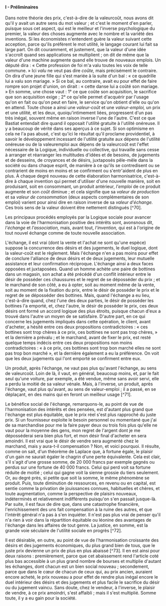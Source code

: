 #### I - Préliminaires

Dans notre théorie des prix, c'est-à-dire de la valeurcoût, nous avons dit qu'il y avait un autre sens du mot valeur ; et c'est le moment d'en parler, puisque sous cet aspect, qui est le meilleur et l'inverse psychologique du premier, la valeur des choses augmente avec le nombre et la variété des inventions. Si les économistes n'entendent guère la valeur suivant cette acception, parce qu'ils préfèrent le mot utilité, le langage courant lui fait sa large part. On dit couramment, et justement, que la valeur d'une idée s'accroît quand ses applications se multiplient ; on dit de même que la valeur d'une machine augmente quand elle trouve de nouveaux emplois. Un député dira : « Cette profession de foi m'a valu toutes les voix de telle commune. » Ici _valu_ ne veut pas dire _coûte,_ mais précisément le contraire. On dira d'une jeune fille qui s'est mariée à la suite d'un bal : « ce quadrille lui a valu son mariage. » Si ce bal, au contraire, avait eu pour effet de faire rompre son projet d'union, on dirait : « cette danse lui a coûté son mariage. » En somme, une chose vaut : 1° ce que coûte son acquisition, le sacrifice que son acquisition exige ; 2° ce qu'elle permet d'acquérir par l'usage qu'on en fait ou qu'on peut en faire, le service qu'on obtient d'elle ou qu'on en attend. Toute chose a ainsi une _valeur-coût_ et une _valeur-emploi,_ un prix et une utilité, et les deux, quoiqu'intimement liées, progressent d'un pas très inégal, souvent même en raison inverse l'une de l'autre. C'est ce que Bastiat entendait dire quand il opposait l'utilité gratuite à l'utilité onéreuse. Il y a beaucoup de vérité dans ses aperçus à ce sujet. Si son optimisme en cela ne l'a pas abusé, c'est qu'ici le résultat qu'il proclame providentiel, à savoir le développement incessant de l'utilité gratuite aux dépens de l'utilité onéreuse ou de la valeuremploi aux dépens de la valeurcoût est l'effet nécessaire de la Logique, individuelle ou collective, qui travaille sans cesse à arranger et réarranger les multitudes d'idées et de besoins, de jugements et de desseins, de croyances et de désirs, juxtaposés pêle-mêle dans la société ou dans chaque esprit, de manière à ce qu'ils se contredisent ou se contrarient de moins en moins et se confirment ou s'entr'aident de plus en plus. À chaque degré nouveau de cette élaboration harmonisatrice, c'est-à-dire à chaque invention qui permet d'utiliser d'une nouvelle manière, soit en produisant, soit en consommant, un produit antérieur, _l'emploi_ de ce produit augmente et son _coût_ diminue ; et cela signifie que sa _valeur de production_ et sa _valeur de consommation_ (deux aspects complémentaires de son emploi) varient pour ainsi dire en raison inverse de sa _valeur d'échange._ Ces trois sens de la valeur doivent être nettement distingués [^70].

Les principaux procédés employés par la Logique sociale pour avancer dans la voie de l'harmonisation positive des intérêts sont, avonsnous dit, _l'échange_ et _l'association,_ mais, avant tout, _l'invention,_ qui est à l'origine de tout nouvel échange comme de toute nouvelle association.

L'échange, il est vrai (dont la vente et l'achat ne sont qu'une espèce) suppose la concurrence des désirs et des jugements, le duel logique, dont la valeur-coût est le règlement. Mais l'échange n'en a pas moins pour effet de conclure l'alliance de deux désirs et de deux jugements, leur mutuelle assistance et leur confirmation réciproque. L'échange ainsi a deux faces opposées et juxtaposées. Quand un homme achète une paire de bottines dans un magasin, son achat a été précédé d'un conflit intérieur entre le désir de posséder ces chaussures et le regret de se déposséder du prix ; et le marchand de son côté, a eu à opter, soit au moment même de la vente, soit au moment de la fixation du prix, entre le désir de posséder le prix et le regret de se déposséder des bottines. Mais, quand l'échange a eu lieu, c'est-à-dire quand, chez l'une des deux parties, le désir de posséder les bottines l'a emporté, et, chez l'autre, le désir de posséder le prix, ces deux désirs ont formé un accord logique des plus étroits, puisque chacun d'eux a trouvé dans l'autre un moyen de se satisfaire. D'autre part, en ce qui concerne les jugements impliqués dans cette opération, le client, avant d'acheter, a hésité entre ces deux propositions contradictoires : « ces bottines sont trop chères à ce prix, ces bottines ne sont pas trop chères, » et la dernière a prévalu ; et le marchand, avant de fixer le prix, est resté quelque temps indécis entre ces deux propositions non moins contradictoires : « à ce prix, ces bottines sont trop bon marché elles ne sont pas trop bon marché », et la dernière également a eu la préférence. On voit que les deux jugements qui l'ont emporté se confirment entre eux.

Un produit, après l'échange, ne vaut pas plus qu'avant l'échange, au sens de valeurcoût. Loin de là, il vaut, en général, beaucoup moins, et, par le fait seul qu'une voiture, par exemple, a été vendue, même sans avoir servi, elle a perdu la moitié de sa valeur vénale. Mais, à l'inverse, un produit, après l'échange, vaut plus qu'avant, au sens de valeur-emploi ; il a passé, en se déplaçant, en des mains qui en feront un meilleur usage [^71].

Le bénéfice social de l'échange, remarquons-le, au point de vue de l'harmonisation des intérêts et des pensées, est d'autant plus grand que l'échange est plus équitable, que le prix réel s'est plus rapproché du juste prix. Si un fournisseur exploite le besoin personnel ou momentané que j'ai de sa marchandise pour me la faire payer deux ou trois fois plus qu'elle ne vaut pour la moyenne des gens, mon regret de l'argent dont je me déposséderai sera bien plus fort, et mon désir final d'acheter en sera amoindri. Il est vrai que le désir de vendre sera augmenté chez le marchand, mais y aura-t-il compensation ? Non, et voici pourquoi. Il résulte, comme on sait, d'un théorème de Laplace que, à fortune égale, le plaisir d'un gain ne saurait égaler le chagrin d'une perte équivalente. Cela est clair, s'il s'agit d'une grosse somme, de 20 000 francs par exemple gagnés ou perdus sur une fortune de 40 000 francs. Celui qui perd voit sa fortune réduite de moitié ; celui qui gagne voit la sienne grossie du tiers seulement. Or, au degré près, si petite que soit la somme, le même phénomène se produit. Puis, toute diminution de ressources, en revenu ou en capital, est sentie comme la privation de jouissances connues, habituelles et chères, et toute augmentation, comme la perspective de plaisirs nouveaux, indéterminés et relativement indifférents puisqu'on s'en passait jusque-là. Par suite, il est faux de dire que, dans une catastrophe financière, l'enrichissement des uns fait compensation à la ruine des autres, et que l'intérêt général n'a pas à s'en inquiéter. Il n'est pas plus vrai de penser qu'il n'a rien à voir dans la répartition équitable ou léonine des avantages de l'échange dans les affaires de tout genre. La justice, en somme, est la grande voie séculaire de l'utilité sociale en progrès [^72].

Il est désirable, en outre, au point de vue de l'harmonisation croissante des désirs et des jugements économiques, du plus grand bien de tous, que le juste prix devienne un prix de plus en plus abaissé [^73]. Il en est ainsi pour deux raisons : premièrement, parce que cet abaissement rend l'article coté plus bas accessible à un plus grand nombre de bourses et multiplie d'autant les échanges, dont chacun est un bien social nouveau ; secondement, parce que dans le cœur de chacun de ceux qui, au prix ancien, auraient encore acheté, le prix nouveau a pour effet de rendre plus inégal encore le duel intérieur des désirs et des jugements et plus facile le sacrifice du désir ou du jugement vaincu. Sans doute, chez le vendeur, à l'inverse, le plaisir de vendre, à ce prix amoindri, s'est affaibli ; mais il s'est multiplié. Somme toute, il y a eu gain pour la société.

